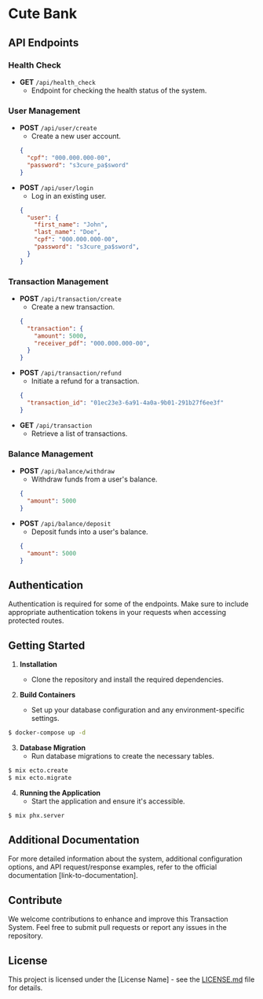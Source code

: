 # Cute Bank

## API Endpoints

### Health Check

- **GET** `/api/health_check`
  - Endpoint for checking the health status of the system.

### User Management

- **POST** `/api/user/create`
  - Create a new user account.
  ```json
  {
    "cpf": "000.000.000-00",
    "password": "s3cure_pa$sword"
  }
  ```
- **POST** `/api/user/login`
  - Log in an existing user.
  ```json
  {
    "user": {
      "first_name": "John",
      "last_name": "Doe",
      "cpf": "000.000.000-00",
      "password": "s3cure_pa$sword",
    }
  }
  ```

### Transaction Management

- **POST** `/api/transaction/create`
  - Create a new transaction.
  ```json
  {
    "transaction": {
      "amount": 5000,
      "receiver_pdf": "000.000.000-00",
    }
  }
  ```
- **POST** `/api/transaction/refund`
  - Initiate a refund for a transaction.
  ```json
  {
    "transaction_id": "01ec23e3-6a91-4a0a-9b01-291b27f6ee3f"
  }
  ```
- **GET** `/api/transaction`
  - Retrieve a list of transactions.

### Balance Management

- **POST** `/api/balance/withdraw`
  - Withdraw funds from a user's balance.
  ```json
  {
    "amount": 5000
  }
  ```
- **POST** `/api/balance/deposit`
  - Deposit funds into a user's balance.
  ```json
  {
    "amount": 5000
  }
  ```

## Authentication

Authentication is required for some of the endpoints. Make sure to include appropriate authentication tokens in your requests when accessing protected routes.

## Getting Started

1. **Installation**
   - Clone the repository and install the required dependencies.

2. **Build Containers**
   - Set up your database configuration and any environment-specific settings.
```bash
$ docker-compose up -d
```

3. **Database Migration**
   - Run database migrations to create the necessary tables.
```bash
$ mix ecto.create
$ mix ecto.migrate
```

4. **Running the Application**
   - Start the application and ensure it's accessible.
```bash
$ mix phx.server
```

## Additional Documentation

For more detailed information about the system, additional configuration options, and API request/response examples, refer to the official documentation [link-to-documentation].

## Contribute

We welcome contributions to enhance and improve this Transaction System. Feel free to submit pull requests or report any issues in the repository.

## License

This project is licensed under the [License Name] - see the [LICENSE.md](LICENSE.md) file for details.
